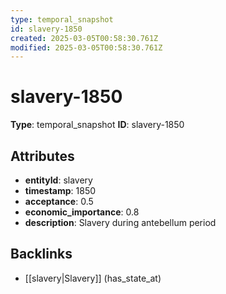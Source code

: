 ```yaml
---
type: temporal_snapshot
id: slavery-1850
created: 2025-03-05T00:58:30.761Z
modified: 2025-03-05T00:58:30.761Z
---
```


# slavery-1850

**Type**: temporal_snapshot
**ID**: slavery-1850

## Attributes

- **entityId**: slavery
- **timestamp**: 1850
- **acceptance**: 0.5
- **economic_importance**: 0.8
- **description**: Slavery during antebellum period

## Backlinks

- [[slavery|Slavery]] (has_state_at)

